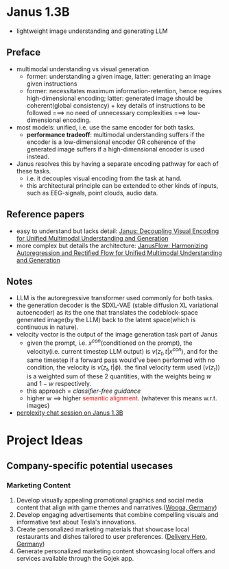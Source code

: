 # Janus 1.3B
- lightweight image understanding and generating LLM

## Preface
- multimodal understanding vs visual generation
    - former: understanding a given image, latter: generating an image given instructions
    - former: necessitates maximum information-retention, hence requires high-dimensional encoding; latter: generated image should be coherent(global consistency) + key details of instructions to be followed ===> no need of unnecessary complexities ===> low-dimensional encoding.
- most models: unified, i.e. use the same encoder for both tasks.
    - **performance tradeoff**: multimodal understanding suffers if the encoder is a low-dimensional encoder OR coherence of the generated image suffers if a high-dimensional encoder is used instead.
- Janus resolves this by having a separate encoding pathway for each of these tasks.
    - i.e. it decouples visual encoding from the task at hand.
    - this architectural principle can be extended to other kinds of inputs, such as EEG-signals, point clouds, audio data.

## Reference papers
- easy to understand but lacks detail: [Janus: Decoupling Visual Encoding for Unified Multimodal Understanding and Generation](https://arxiv.org/pdf/2410.13848)
- more complex but details the architecture: [JanusFlow: Harmonizing Autoregression and Rectified Flow for Unified Multimodal Understanding and Generation](https://arxiv.org/pdf/2411.07975)

## Notes
- LLM is the autoregressive transformer used commonly for both tasks.
- the generation decoder is the SDXL-VAE (stable diffusion XL variational autoencoder) as its the one that translates the codeblock-space generated image(by the LLM) back to the latent space(which is continuous in nature).
- velocity vector is the output of the image generation task part of Janus
    - given the prompt, i.e. $x^{con}$(conditioned on the prompt), the velocity(i.e. current timestep LLM output) is $v(z_t, t|x^{con})$, and for the same timestep if a forward pass would've been performed with no condition, the velocity is $v(z_t, t | \phi)$. the final velocity term used ($v(z_t)$) is a weighted sum of these 2 quantities, with the weights being $w$ and $1-w$ respectively.
    - this approach =  *classifier-free guidance*
    - higher w ==> higher <font color="red">semantic alignment</font>. (whatever this means w.r.t. images)
- [perplexity chat session on Janus 1.3B](https://www.perplexity.ai/search/janus-1-3-b-explain-_BCBwkNFSy.epxJvXxLjpQ)

# Project Ideas

## Company-specific potential usecases
### Marketing Content
1. Develop visually appealing promotional graphics and social media content that align with game themes and narratives.([Wooga, Germany](https://www.wooga.com))
2. Develop engaging advertisements that combine compelling visuals and informative text about Tesla's innovations.
3. Create personalized marketing materials that showcase local restaurants and dishes tailored to user preferences. ([Delivery Hero, Germany](https://www.deliveryhero.com))
4. Generate personalized marketing content showcasing local offers and services available through the Gojek app.


